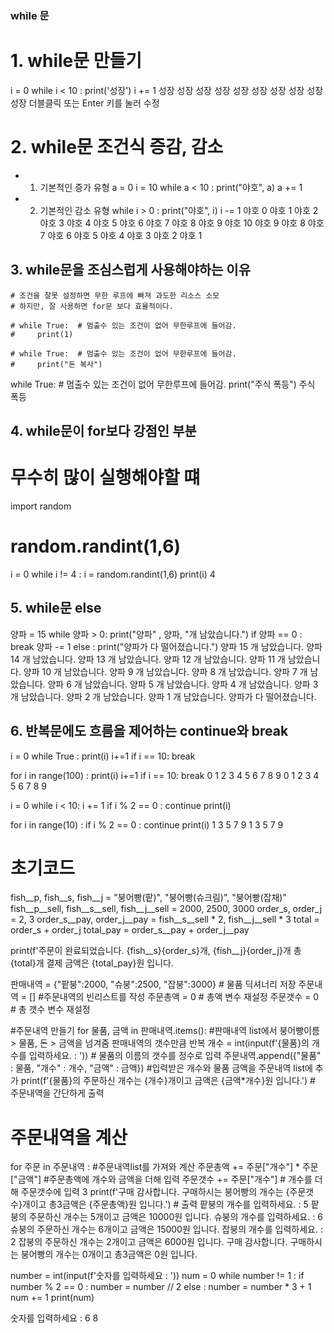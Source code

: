 ### while 문
# 1. while문 만들기
i = 0
while i < 10 :
    print('성장')
    i += 1
성장
성장
성장
성장
성장
성장
성장
성장
성장
성장
더블클릭 또는 Enter 키를 눌러 수정


# 2. while문 조건식 증감, 감소
 * 1. 기본적인 증가 유형
a = 0
i = 10
while a < 10 :
    print("야호", a)
    a += 1
 * 2. 기본적인 감소 유형
while i > 0 :
    print("야호", i)
    i -= 1
야호 0
야호 1
야호 2
야호 3
야호 4
야호 5
야호 6
야호 7
야호 8
야호 9
야호 10
야호 9
야호 8
야호 7
야호 6
야호 5
야호 4
야호 3
야호 2
야호 1


## 3. while문을 조심스럽게 사용해야하는 이유
    # 조건을 잘못 설정하면 무한 루프에 빠져 과도한 리소스 소모
    # 하지만, 잘 사용하면 for문 보다 효율적이다.

    # while True:  # 멈출수 있는 조건이 없어 무한루프에 들어감.
    #     print(1)

    # while True:  # 멈출수 있는 조건이 없어 무한루프에 들어감.
    #     print("돈 복사")

while True:  # 멈출수 있는 조건이 없어 무한루프에 들어감.
    print("주식 폭등")
주식 폭등


## 4. while문이 for보다 강점인 부분
# 무수히 많이 실행해야할 떄

import random

# random.randint(1,6)

i = 0
while i != 4 :
    i = random.randint(1,6)
    print(i)
4


## 5. while문 else

양파 = 15
while 양파 > 0:
    print("양파" , 양파, "개 남았습니다.")
    if 양파 == 0 :
        break
    양파 -= 1
else :
    print("양파가 다 떨어졌습니다.")
양파 15 개 남았습니다.
양파 14 개 남았습니다.
양파 13 개 남았습니다.
양파 12 개 남았습니다.
양파 11 개 남았습니다.
양파 10 개 남았습니다.
양파 9 개 남았습니다.
양파 8 개 남았습니다.
양파 7 개 남았습니다.
양파 6 개 남았습니다.
양파 5 개 남았습니다.
양파 4 개 남았습니다.
양파 3 개 남았습니다.
양파 2 개 남았습니다.
양파 1 개 남았습니다.
양파가 다 떨어졌습니다.


## 6. 반복문에도 흐름을 제어하는 continue와 break
i = 0
while True :
    print(i)
    i+=1
    if i == 10:
        break

for i in range(100) :
    print(i)
    i+=1
    if i == 10:
        break
0
1
2
3
4
5
6
7
8
9
0
1
2
3
4
5
6
7
8
9


i = 0
while i < 10:
     i += 1
     if i % 2 == 0 :
        continue
     print(i)

for i in range(10) :
     if i % 2 == 0 :
        continue
     print(i)
1
3
5
7
9
1
3
5
7
9


# 초기코드
fish__p, fish__s, fish__j = "붕어빵(팥)", "붕어빵(슈크림)", "붕어빵(잡채)"
fish__p__sell, fish__s__sell, fish__j__sell = 2000, 2500, 3000
order_s, order_j = 2, 3
order_s__pay, order_j__pay = fish__s__sell * 2, fish__j__sell * 3
total = order_s + order_j
total_pay = order_s__pay + order_j__pay

print(f'주문이 완료되었습니다. {fish__s}{order_s}개, {fish__j}{order_j}개 총 {total}개
결제 금액은 {total_pay}원 입니다.


판매내역 = {"팥붕":2000, "슈붕":2500, "잡붕":3000}  # 물품 딕셔너리 저장
주문내역 = [] #주문내역의 빈리스트를 작성
주문총액 = 0 # 총액 변수 재설정
주문갯수 = 0 # 총 갯수 변수 재설정

#주문내역 만들기
for 물품, 금액 in 판매내역.items():    #판매내역 list에서 붕어빵이름 > 물품, 돈  > 금액을 넘겨줌 판매내역의 갯수만큼 반복
    개수 = int(input(f'{물품}의 개수를 입력하세요. : '))  # 물품의 이름의 갯수를 정수로 입력
    주문내역.append({"물품" : 물품, "개수" : 개수, "금액" : 금액}) #입력받은 개수와 물품 금액을  주문내역 list에 추가
    print(f'{물품}의 주문하신 개수는 {개수}개이고 금액은 {금액*개수}원 입니다.') # 주문내역을 간단하게 출력

# 주문내역을 계산
for 주문 in 주문내역 : #주문내역list를 가져와 계산
    주문총액 += 주문["개수"] * 주문["금액"] #주문총액에 개수와 금액을 더해 입력
    주문갯수 += 주문["개수"] # 개수를 더해 주문갯수에 입력
    3
print(f'구매 감사합니다. 구매하시는 붕어빵의 개수는 {주문갯수}개이고 총3금액은 {주문총액}원 입니다.')  # 출력
팥붕의 개수를 입력하세요. : 5
팥붕의 주문하신 개수는 5개이고 금액은 10000원 입니다.
슈붕의 개수를 입력하세요. : 6
슈붕의 주문하신 개수는 6개이고 금액은 15000원 입니다.
잡붕의 개수를 입력하세요. : 2
잡붕의 주문하신 개수는 2개이고 금액은 6000원 입니다.
구매 감사합니다. 구매하시는 붕어빵의 개수는 0개이고 총3금액은 0원 입니다.


number = int(input(f'숫자를 입력하세요 : '))
num = 0
while number != 1 :
    if number % 2 == 0 :
        number = number // 2
    else :
        number = number * 3 + 1
    num += 1
print(num)

숫자를 입력하세요 : 6
8
